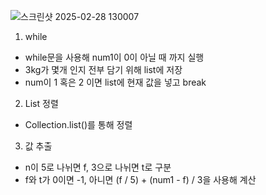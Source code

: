 ![스크린샷 2025-02-28 130007](https://github.com/user-attachments/assets/343867ba-00db-4465-9168-bd2fa9c37111)

1. while
- while문을 사용해 num1이 0이 아닐 때 까지 실행
- 3kg가 몇개 인지 전부 담기 위해 list에 저장
- num이 1 혹은 2 이면 list에 현재 값을 넣고 break

2. List 정렬
- Collection.list()를 통해 정렬

3. 값 추출
- n이 5로 나뉘면 f, 3으로 나뉘면 t로 구분
- f와 t가 0이면 -1, 아니면 (f / 5) + (num1 - f) / 3을 사용해 계산